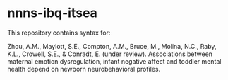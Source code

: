 # nnns-ibq-itsea
This repository contains syntax for: 

Zhou, A.M., Maylott, S.E., Compton, A.M., Bruce, M., Molina, N.C., Raby, K.L., Crowell, S.E., & Conradt, E. (under review). Associations between maternal emotion dysregulation, infant negative affect and toddler mental health depend on newborn neurobehavioral profiles.
